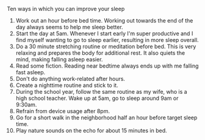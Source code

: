 Ten ways in which you can improve your sleep

1. Work out an hour before bed time. Working out towards the end of the day always seems to help me sleep better.
1. Start the day at 5am. Whenever I start early I'm super productive and I find myself wanting to go to sleep earlier, resulting in more sleep overall.
1. Do a 30 minute stretching routine or meditation before bed. This is very relaxing and prepares the body for additional rest. It also quiets the mind, making falling asleep easier.
1. Read some fiction. Reading near bedtime always ends up with me falling fast asleep.
1. Don't do anything work-related after hours.
1. Create a nighttime routine and stick to it.
1. During the school year, follow the same routine as my wife, who is a high school teacher. Wake up at 5am, go to sleep around 9am or 9:30am.
1. Refrain from device usage after 8pm.
1. Go for a short walk in the neighborhood half an hour before target sleep time.
1. Play nature sounds on the echo for about 15 minutes in bed.
